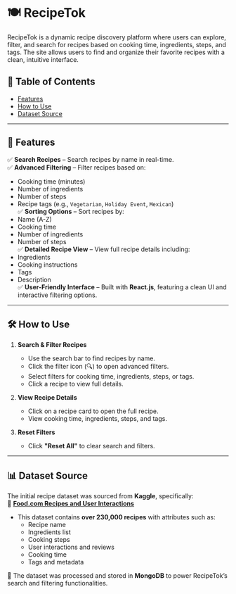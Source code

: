 # 🍽️ RecipeTok

RecipeTok is a dynamic recipe discovery platform where users can explore, filter, and search for recipes based on cooking time, ingredients, steps, and tags. The site allows users to find and organize their favorite recipes with a clean, intuitive interface.

## 📖 Table of Contents
- [Features](#features)
- [How to Use](#how-to-use)
- [Dataset Source](#dataset-source)

---

## 🎯 Features
✅ **Search Recipes** – Search recipes by name in real-time.  
✅ **Advanced Filtering** – Filter recipes based on:
   - Cooking time (minutes)
   - Number of ingredients
   - Number of steps
   - Recipe tags (e.g., `Vegetarian`, `Holiday Event`, `Mexican`)  
✅ **Sorting Options** – Sort recipes by:
   - Name (A-Z)
   - Cooking time
   - Number of ingredients
   - Number of steps  
✅ **Detailed Recipe View** – View full recipe details including:
   - Ingredients
   - Cooking instructions
   - Tags
   - Description  
✅ **User-Friendly Interface** – Built with **React.js**, featuring a clean UI and interactive filtering options.  

---

## 🛠️ How to Use
1. **Search & Filter Recipes**  
   - Use the search bar to find recipes by name.  
   - Click the filter icon (🔍) to open advanced filters.  
   - Select filters for cooking time, ingredients, steps, or tags.  
   - Click a recipe to view full details.  

2. **View Recipe Details**  
   - Click on a recipe card to open the full recipe.  
   - View cooking time, ingredients, steps, and tags.  

3. **Reset Filters**  
   - Click **"Reset All"** to clear search and filters.  

---

## 📊 Dataset Source
The initial recipe dataset was sourced from **Kaggle**, specifically:  
📌 **[Food.com Recipes and User Interactions](https://www.kaggle.com/datasets/shuyangli94/food-com-recipes-and-user-interactions)**  

- This dataset contains **over 230,000 recipes** with attributes such as:
  - Recipe name
  - Ingredients list
  - Cooking steps
  - User interactions and reviews
  - Cooking time
  - Tags and metadata  

🔹 The dataset was processed and stored in **MongoDB** to power RecipeTok’s search and filtering functionalities.